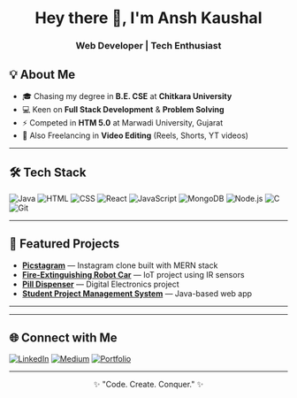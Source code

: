 <!-- HEADER -->
<h1 align="center">Hey there 👋, I'm Ansh Kaushal</h1>
<h3 align="center">Web Developer | Tech Enthusiast</h3>

<!-- ABOUT ME -->
## 💡 About Me
- 🎓 Chasing my degree in **B.E. CSE** at **Chitkara University**
- 💻 Keen on **Full Stack Development** & **Problem Solving**
- ⚡ Competed in **HTM 5.0** at Marwadi University, Gujarat
- 🎥 Also Freelancing in **Video Editing** (Reels, Shorts, YT videos)

---

<!-- TECH STACK -->
## 🛠 Tech Stack
![Java](https://img.shields.io/badge/Java-ED8B00?style=for-the-badge&logo=java&logoColor=white)
![HTML](https://img.shields.io/badge/HTML5-E34F26?style=for-the-badge&logo=html5&logoColor=white)
![CSS](https://img.shields.io/badge/CSS3-1572B6?style=for-the-badge&logo=css3&logoColor=white)
![React](https://img.shields.io/badge/React-20232A?style=for-the-badge&logo=react&logoColor=61DAFB)
![JavaScript](https://img.shields.io/badge/JavaScript-F7DF1E?style=for-the-badge&logo=javascript&logoColor=black)
![MongoDB](https://img.shields.io/badge/MongoDB-4EA94B?style=for-the-badge&logo=mongodb&logoColor=white)
![Node.js](https://img.shields.io/badge/Node.js-339933?style=for-the-badge&logo=nodedotjs&logoColor=white)
![C](https://img.shields.io/badge/C-00599C?style=for-the-badge&logo=c&logoColor=white)
![Git](https://img.shields.io/badge/Git-F05032?style=for-the-badge&logo=git&logoColor=white)

---

<!-- PROJECTS -->
## 📌 Featured Projects
- [**Picstagram**](https://github.com/yourusername/picstagram) — Instagram clone built with MERN stack  
- [**Fire-Extinguishing Robot Car**](https://github.com/yourusername/firebot) — IoT project using IR sensors  
- [**Pill Dispenser**](https://github.com/yourusername/pill-dispenser) — Digital Electronics project  
- [**Student Project Management System**](https://github.com/yourusername/student-project-system) — Java-based web app

---

<!-- GITHUB STATS
## 📊 GitHub Stats
![GitHub Stats](https://github-readme-stats.vercel.app/api?username=yourusername&show_icons=true&theme=radical)
![Top Languages](https://github-readme-stats.vercel.app/api/top-langs/?username=yourusername&layout=compact&theme=radical)
![GitHub Streak](https://github-readme-streak-stats.herokuapp.com/?user=yourusername&theme=radical)
-->
---

<!-- CONNECT -->
## 🌐 Connect with Me
[![LinkedIn](https://img.shields.io/badge/LinkedIn-blue?style=for-the-badge&logo=linkedin)](https://linkedin.com/in/anshkaushal)
[![Medium](https://img.shields.io/badge/Medium-black?style=for-the-badge&logo=medium)](https://medium.com/@kaushalansh777)
[![Portfolio](https://img.shields.io/badge/Portfolio-000?style=for-the-badge&logo=About.me)](https://yourportfolio.com)

---

<p align="center">✨ "Code. Create. Conquer." ✨</p>
